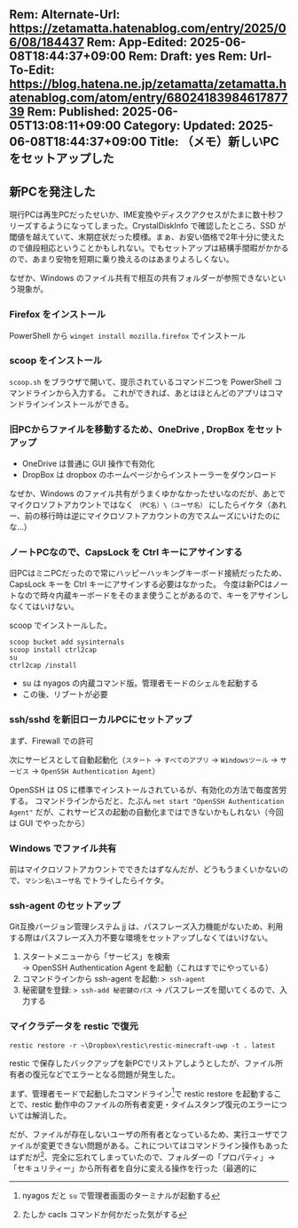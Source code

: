 Rem: Alternate-Url: https://zetamatta.hatenablog.com/entry/2025/06/08/184437
Rem: App-Edited: 2025-06-08T18:44:37+09:00
Rem: Draft: yes
Rem: Url-To-Edit: https://blog.hatena.ne.jp/zetamatta/zetamatta.hatenablog.com/atom/entry/6802418398461787739
Rem: Published: 2025-06-05T13:08:11+09:00
Category:
Updated: 2025-06-08T18:44:37+09:00
Title: （メモ）新しいPCをセットアップした
---
## 新PCを発注した

現行PCは再生PCだったせいか、IME変換やディスクアクセスがたまに数十秒フリーズするようになってしまった。CrystalDiskInfo で確認したところ、SSD が閾値を越えていて、末期症状だった模様。まぁ、お安い価格で2年十分に使えたので値段相応ということかもしれない。でもセットアップは結構手間暇がかかるので、あまり安物を短期に乗り換えるのはあまりよろしくない。

なぜか、Windows のファイル共有で相互の共有フォルダーが参照できないという現象が。

### Firefox をインストール

PowerShell から `winget install mozilla.firefox` でインストール

### scoop をインストール

`scoop.sh` をブラウザで開いて、提示されているコマンド二つを PowerShell コマンドラインから入力する。
これができれば、あとはほとんどのアプリはコマンドラインインストールができる。

### 旧PCからファイルを移動するため、OneDrive , DropBox をセットアップ

- OneDrive は普通に GUI 操作で有効化
- DropBox は dropbox のホームページからインストーラーをダウンロード

なぜか、Windows のファイル共有がうまくゆかなかったせいなのだが、あとでマイクロソフトアカウントではなく `（PC名）\（ユーザ名）` にしたらイケタ（あれー、前の移行時は逆にマイクロソフトアカウントの方でスムーズにいけたのにな…）

### ノートPCなので、CapsLock を Ctrl キーにアサインする

旧PCはミニPCだったので常にハッピーハッキングキーボード接続だったため、CapsLock キーを Ctrl キーにアサインする必要はなかった。
今度は新PCはノートなので時々内蔵キーボードをそのまま使うことがあるので、キーをアサインしなくてはいけない。

scoop でインストールした。

```
scoop bucket add sysinternals
scoop install ctrl2cap
su
ctrl2cap /install
```

- su は nyagos の内蔵コマンド版。管理者モードのシェルを起動する
- この後、リブートが必要

### ssh/sshd を新旧ローカルPCにセットアップ

まず、Firewall での許可

次にサービスとして自動起動化（`スタート` → `すべてのアプリ` → `Windowsツール` → `サービス` → `OpenSSH Authentication Agent`）  

OpenSSH は OS に標準でインストールされているが、有効化の方法で毎度苦労する。 コマンドラインからだと、たぶん `net start "OpenSSH Authentication Agent"` だが、これサービスの起動の自動化まではできないかもしれない（今回は GUI でやったから）

### Windows でファイル共有

前はマイクロソフトアカウントでできたはずなんだが、どうもうまくいかないので、`マシン名\ユーザ名` でトライしたらイケタ。

### ssh-agent のセットアップ

Git互換バージョン管理システム jj は、パスフレーズ入力機能がないため、利用する際はパスフレーズ入力不要な環境をセットアップしなくてはいけない。

1. スタートメニューから「サービス」を検索  
    → OpenSSH Authentication Agent を起動（これはすでにやっている）
2. コマンドラインから ssh-agent を起動: `> ssh-agent`
3. 秘密鍵を登録: `> ssh-add 秘密鍵のパス`
    → パスフレーズを聞いてくるので、入力する

### マイクラデータを restic で復元

    restic restore -r ~\Dropbox\restic\restic-minecraft-uwp -t . latest

restic で保存したバックアップを新PCでリストアしようとしたが、ファイル所有者の復元などでエラーとなる問題が発生した。

まず、管理者モードで起動したコマンドライン[^su]で restic restore を起動することで、restic 動作中のファイルの所有者変更・タイムスタンプ復元のエラーについては解消した。

[^su]: nyagos だと `su` で管理者画面のターミナルが起動する

だが、ファイルが存在しないユーザの所有者となっているため、実行ユーザでファイルが変更できない問題がある。これについてはコマンドライン操作もあったはずだが[^cacls]、完全に忘れてしまっていたので、フォルダーの「プロパティ」→「セキュリティー」から所有者を自分に変える操作を行った（最適的に

[^cacls]: たしか cacls コマンドか何かだった気がする
